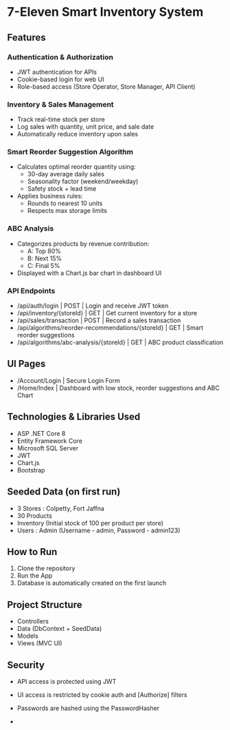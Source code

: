 # 7-Eleven Smart Inventory System

## Features

### Authentication & Authorization
- JWT authentication for APIs
- Cookie-based login for web UI
- Role-based access (Store Operator, Store Manager, API Client)

### Inventory & Sales Management
- Track real-time stock per store
- Log sales with quantity, unit price, and sale date
- Automatically reduce inventory upon sales

### Smart Reorder Suggestion Algorithm
- Calculates optimal reorder quantity using:
  - 30-day average daily sales
  - Seasonality factor (weekend/weekday)
  - Safety stock + lead time
- Applies business rules:
  - Rounds to nearest 10 units
  - Respects max storage limits

### ABC Analysis
- Categorizes products by revenue contribution:
  - A: Top 80%
  - B: Next 15%
  - C: Final 5%
- Displayed with a Chart.js bar chart in dashboard UI

### API Endpoints
- /api/auth/login |  POST |  Login and receive JWT token
- /api/inventory/{storeId} | GET | Get current inventory for a store 
- /api/sales/transaction | POST | Record a sales transaction 
- /api/algorithms/reorder-recommendations/{storeId} | GET | Smart reorder suggestions 
- /api/algorithms/abc-analysis/{storeId} | GET | ABC product classification

## UI Pages

- /Account/Login | Secure Login Form
- /Home/Index | Dashboard with low stock, reorder suggestions and ABC Chart

## Technologies & Libraries Used
- ASP .NET Core 8
- Entity Framework Core
- Microsoft SQL Server
- JWT
- Chart.js
- Bootstrap

## Seeded Data (on first run)
- 3 Stores : Colpetty, Fort Jaffna
- 30 Products
- Inventory (Initial stock of 100 per product per store)
- Users : Admin (Username - admin, Password - admin123)

## How to Run
1. Clone the repository
2. Run the App
3. Database is automatically created on the first launch

## Project Structure
- Controllers
- Data (DbContext + SeedData)
- Models
- Views (MVC UI)

## Security
- API access is protected using JWT
- UI access is restricted by cookie auth and [Authorize] filters
- Passwords are hashed using the PasswordHasher

- 
